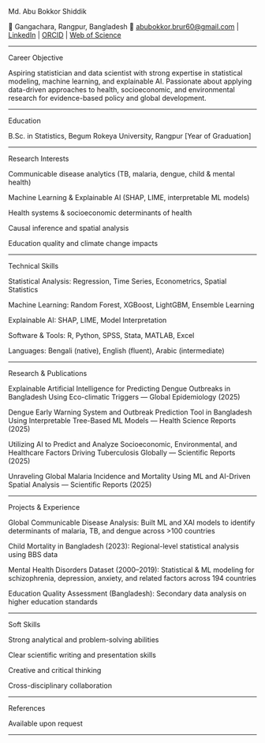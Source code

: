 Md. Abu Bokkor Shiddik

📍 Gangachara, Rangpur, Bangladesh
📧 [abubokkor.brur60@gmail.com](mailto:abubokkor.brur60@gmail.com) | 
[LinkedIn](https://www.linkedin.com/in/abu-bokkor-shiddik-abs798) | [ORCID](https://orcid.org/0009-0002-0424-446X) | [Web of Science](https://www.webofscience.com/wos/author/record/NQF-2693-2025)

---
Career Objective

Aspiring statistician and data scientist with strong expertise in statistical modeling, machine learning, and explainable AI. Passionate about applying data-driven approaches to health, socioeconomic, and environmental research for evidence-based policy and global development.

---

Education

B.Sc. in Statistics, Begum Rokeya University, Rangpur
[Year of Graduation]



---

Research Interests

Communicable disease analytics (TB, malaria, dengue, child & mental health)

Machine Learning & Explainable AI (SHAP, LIME, interpretable ML models)

Health systems & socioeconomic determinants of health

Causal inference and spatial analysis

Education quality and climate change impacts



---

Technical Skills

Statistical Analysis: Regression, Time Series, Econometrics, Spatial Statistics

Machine Learning: Random Forest, XGBoost, LightGBM, Ensemble Learning

Explainable AI: SHAP, LIME, Model Interpretation

Software & Tools: R, Python, SPSS, Stata, MATLAB, Excel

Languages: Bengali (native), English (fluent), Arabic (intermediate)



---

Research & Publications

Explainable Artificial Intelligence for Predicting Dengue Outbreaks in Bangladesh Using Eco-climatic Triggers — Global Epidemiology (2025)

Dengue Early Warning System and Outbreak Prediction Tool in Bangladesh Using Interpretable Tree-Based ML Models — Health Science Reports (2025)

Utilizing AI to Predict and Analyze Socioeconomic, Environmental, and Healthcare Factors Driving Tuberculosis Globally — Scientific Reports (2025)

Unraveling Global Malaria Incidence and Mortality Using ML and AI-Driven Spatial Analysis — Scientific Reports (2025)



---

Projects & Experience

Global Communicable Disease Analysis: Built ML and XAI models to identify determinants of malaria, TB, and dengue across >100 countries

Child Mortality in Bangladesh (2023): Regional-level statistical analysis using BBS data

Mental Health Disorders Dataset (2000–2019): Statistical & ML modeling for schizophrenia, depression, anxiety, and related factors across 194 countries

Education Quality Assessment (Bangladesh): Secondary data analysis on higher education standards



---

Soft Skills

Strong analytical and problem-solving abilities

Clear scientific writing and presentation skills

Creative and critical thinking

Cross-disciplinary collaboration



---

References

Available upon request


---
